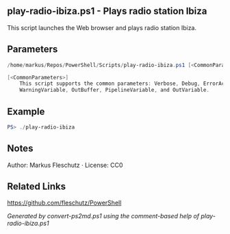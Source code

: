 ## play-radio-ibiza.ps1 - Plays radio station Ibiza

This script launches the Web browser and plays radio station Ibiza.

## Parameters
```powershell
/home/markus/Repos/PowerShell/Scripts/play-radio-ibiza.ps1 [<CommonParameters>]

[<CommonParameters>]
    This script supports the common parameters: Verbose, Debug, ErrorAction, ErrorVariable, WarningAction, 
    WarningVariable, OutBuffer, PipelineVariable, and OutVariable.
```

## Example
```powershell
PS> ./play-radio-ibiza

```

## Notes
Author: Markus Fleschutz · License: CC0

## Related Links
https://github.com/fleschutz/PowerShell

*Generated by convert-ps2md.ps1 using the comment-based help of play-radio-ibiza.ps1*

